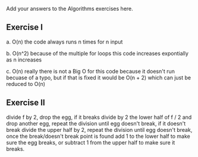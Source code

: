 Add your answers to the Algorithms exercises here.

## Exercise I

a. O(n)
the code always runs n times for n input

b. O(n^2)
because of the multiple for loops this code increases expontially as n increases

c. O(n)
really there is not a Big O for this code because it doesn't run becuase of a typo, but if that is fixed it would be O(n + 2) which can just be reduced to O(n)

## Exercise II

divide f by 2, drop the egg, if it breaks divide by 2 the lower half of f / 2 and drop another egg, repeat the division until egg doesn't break, if it doesn't break divide the upper half by 2, repeat the division until egg doesn't break, once the break/doesn't break point is found add 1 to the lower half to make sure the egg breaks, or subtract 1 from the upper half to make sure it breaks.